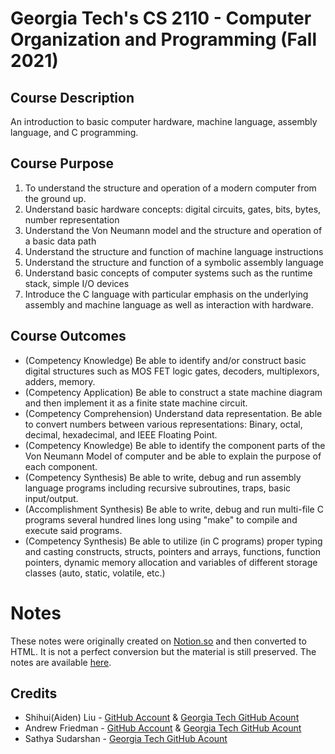# Georgia Tech's CS 2110 - Computer Organization and Programming (Fall 2021)
## Course Description
An introduction to basic computer hardware, machine language, assembly language, and C programming. 
## Course Purpose
1) To understand the structure and operation of a modern computer from the ground up.
2) Understand basic hardware concepts: digital circuits, gates, bits, bytes, number representation
3) Understand the Von Neumann model and the structure and operation of a basic data path
4) Understand the structure and function of machine language instructions
5) Understand the structure and function of a symbolic assembly language
6) Understand basic concepts of computer systems such as the runtime stack, simple I/O devices
7) Introduce the C language with particular emphasis on the underlying assembly and machine
language as well as interaction with hardware.
## Course Outcomes
- (Competency Knowledge) Be able to identify and/or construct basic digital structures such as MOS FET logic gates, decoders, multiplexors, adders, memory.
- (Competency Application) Be able to construct a state machine diagram and then implement it as a finite state machine circuit.
- (Competency Comprehension) Understand data representation. Be able to convert numbers between various representations: Binary, octal, decimal, hexadecimal, and IEEE Floating Point.
- (Competency Knowledge) Be able to identify the component parts of the Von Neumann Model of computer and be able to explain the purpose of each component.
- (Competency Synthesis) Be able to write, debug and run assembly language programs including recursive subroutines, traps, basic input/output.
- (Accomplishment Synthesis) Be able to write, debug and run multi-file C programs several hundred lines long using "make" to compile and execute said programs.
- (Competency Synthesis) Be able to utilize (in C programs) proper typing and casting constructs, structs, pointers and arrays, functions, function pointers, dynamic memory allocation and variables of different storage classes (auto, static, volatile, etc.)
# Notes
These notes were originally created on [Notion.so](https://www.notion.so) and then converted to HTML. It is not a perfect conversion but the material is still preserved. The notes are available [here](https://fried-man-education.github.io/CS_2110/).
## Credits
- Shihui(Aiden) Liu - [GitHub Account](https://github.com/AidenLiuSH) & [Georgia Tech GitHub Acount](https://github.gatech.edu/sliu733)
- Andrew Friedman - [GitHub Account](https://github.com/Fried-man) & [Georgia Tech GitHub Acount](https://github.gatech.edu/afriedman38)
- Sathya Sudarshan - [Georgia Tech GitHub Acount](https://github.gatech.edu/ssudarshan7)
